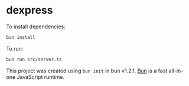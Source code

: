 # dexpress

To install dependencies:

```bash
bun install
```

To run:

```bash
bun run src/server.ts
```

This project was created using `bun init` in bun v1.2.1. [Bun](https://bun.sh) is a fast all-in-one JavaScript runtime.
